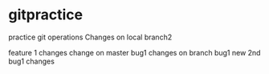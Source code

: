 # gitpractice
practice git operations
Changes on local branch2

feature 1 changes
change on master
bug1 changes on branch bug1
new 2nd bug1 changes

